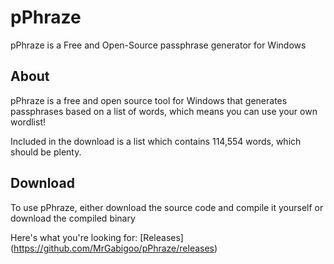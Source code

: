 # pPhraze
pPhraze is a Free and Open-Source passphrase generator for Windows

## About
pPhraze is a free and open source tool for Windows that generates passphrases based on a list of words, which means you can use your own wordlist!

Included in the download is a list which contains 114,554 words, which should be plenty.

## Download
To use pPhraze, either download the source code and compile it yourself or download the compiled binary

Here's what you're looking for:  [Releases] (https://github.com/MrGabigoo/pPhraze/releases)
